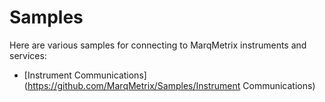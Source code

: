 # Samples
Here are various samples for connecting to MarqMetrix instruments and services:

- [Instrument Communications](https://github.com/MarqMetrix/Samples/Instrument Communications)